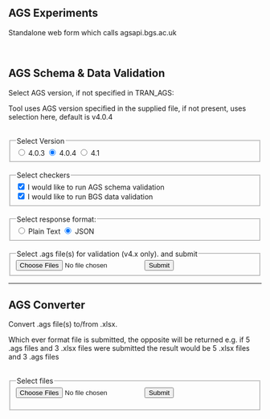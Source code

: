 ## AGS Experiments

Standalone web form which calls agsapi.bgs.ac.uk

<section id="validator">
    <br>
    <h2>AGS Schema & Data Validation</h2>
    <form action="https://agsapi.bgs.ac.uk/validate/" enctype="multipart/form-data" method="post">
        <p>Select AGS version, if not specified in TRAN_AGS: </p>
        <p>Tool uses AGS version specified in the supplied file, if not present, uses selection here, default is v4.0.4</p>
      <br>
      <fieldset>
          <legend>Select Version</legend>
          <input type="radio" id="4.0.3" name="std_dictionary" value="v4_0_3">
          <label for="4.0.3">4.0.3</label>
          <input type="radio" id="4.0.4" name="std_dictionary" value="v4_0_4" checked>
          <label for="4.0.4">4.0.4</label>
          <input type="radio" id="4.1" name="std_dictionary" value="v4_1">
          <label for="4.1">4.1</label>
      </fieldset>
        <br>
      <fieldset>
        <legend>Select checkers</legend>
        <input type="checkbox" id="ags_validate" name="checkers" value="ags" checked>
        <label for="ags_validate"> I would like to run AGS schema validation</label><br>
        <input type="checkbox" id="bgs_validate" name="checkers" value="bgs" checked>
        <label for="bgs_validate"> I would like to run BGS data validation</label><br>
      </fieldset>
        <br>
      <fieldset>
          <legend>Select response format:</legend>
          <input type="radio" id="text" name="fmt" value="text">
          <label for="text">Plain Text</label>
          <input type="radio" id="json" name="fmt" value="json" checked>
          <label for="json">JSON</label><br>
      </fieldset>
        <br>
      <fieldset>
          <legend>Select .ags file(s) for validation (v4.x only). and submit</legend>
          <input name="files" type="file" multiple>
          <input type="submit">
      </fieldset>
    </form>
</section>
<hr>
<section id="converter">
    <h2>AGS Converter</h2>
      <p>Convert .ags file(s) to/from .xlsx.</p>
      <p>Which ever format file is submitted, the opposite will be returned e.g. if 5 .ags files and 3 .xlsx files were submitted the result would be 5 .xlsx files and 3 .ags files</p>
    <br>
    <fieldset>
    <legend>Select files</legend>
    <form action="https://agsapi.bgs.ac.uk/convert/" enctype="multipart/form-data" method="post">
    <input name="files" type="file" multiple>
    <input type="submit">
    </fieldset>
    </form>



